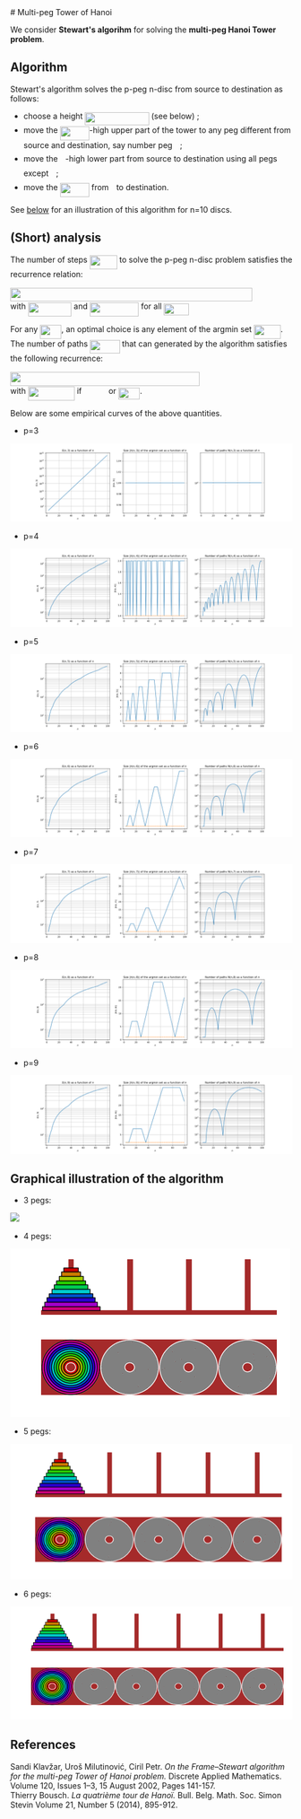 <html>
<head>
<script type="text/javascript"
        src="https://cdnjs.cloudflare.com/ajax/libs/mathjax/2.7.0/MathJax.js?config=TeX-AMS_CHTML"></script>
</head>	
<body>
# Multi-peg Tower of Hanoi

We consider **Stewart's algorihm** for solving the **multi-peg Hanoi Tower problem**.

## Algorithm

Stewart's algorithm solves the p-peg n-disc from source to destination as follows:

- choose a height <img src="https://raw.githubusercontent.com/brunoscherrer/multipegtowerofhanoi/master/svgs/63e69e544b11c8bcd7169f4557a17863.svg?invert_in_darkmode" align=middle width=114.46083pt height=22.83138pt/> (see below) ;
- move the <img src="https://raw.githubusercontent.com/brunoscherrer/multipegtowerofhanoi/master/svgs/fc0695d139dc2d486dbfe6abf8b0340e.svg?invert_in_darkmode" align=middle width=52.214745pt height=24.6576pt/>-high upper part of the tower to any peg different from source and destination, say number peg <img src="https://raw.githubusercontent.com/brunoscherrer/multipegtowerofhanoi/master/svgs/77a3b857d53fb44e33b53e4c8b68351a.svg?invert_in_darkmode" align=middle width=5.663295pt height=21.68331pt/> ;
- move the <img src="https://raw.githubusercontent.com/brunoscherrer/multipegtowerofhanoi/master/svgs/2ad9d098b937e46f9f58968551adac57.svg?invert_in_darkmode" align=middle width=9.471165pt height=22.83138pt/>-high lower part from source to destination using all pegs except <img src="https://raw.githubusercontent.com/brunoscherrer/multipegtowerofhanoi/master/svgs/77a3b857d53fb44e33b53e4c8b68351a.svg?invert_in_darkmode" align=middle width=5.663295pt height=21.68331pt/> ;
- move the <img src="https://raw.githubusercontent.com/brunoscherrer/multipegtowerofhanoi/master/svgs/fc0695d139dc2d486dbfe6abf8b0340e.svg?invert_in_darkmode" align=middle width=52.214745pt height=24.6576pt/> from <img src="https://raw.githubusercontent.com/brunoscherrer/multipegtowerofhanoi/master/svgs/77a3b857d53fb44e33b53e4c8b68351a.svg?invert_in_darkmode" align=middle width=5.663295pt height=21.68331pt/> to destination.

See [below](#anim) for an illustration of this algorithm for n=10 discs.

## (Short) analysis

The number of steps <img src="https://raw.githubusercontent.com/brunoscherrer/multipegtowerofhanoi/master/svgs/871b1970b5c0856a808bf55bf945d65d.svg?invert_in_darkmode" align=middle width=49.25613pt height=24.6576pt/> to solve the p-peg n-disc problem satisfies the recurrence relation:

<img src="https://raw.githubusercontent.com/brunoscherrer/multipegtowerofhanoi/master/svgs/3ca362e1c8aba57ee6158644d5c68161.svg?invert_in_darkmode" align=middle width=431.898555pt height=24.6576pt/> <br>
with <img src="https://raw.githubusercontent.com/brunoscherrer/multipegtowerofhanoi/master/svgs/8296ec3ea4a7d9ff0544ab37d62c46a3.svg?invert_in_darkmode" align=middle width=77.694045pt height=24.6576pt/> and <img src="https://raw.githubusercontent.com/brunoscherrer/multipegtowerofhanoi/master/svgs/c594feb0a875846167462e62c89d095a.svg?invert_in_darkmode" align=middle width=87.56088pt height=24.6576pt/> for all <img src="https://raw.githubusercontent.com/brunoscherrer/multipegtowerofhanoi/master/svgs/0aff5817ce8bca3361dd53d702450634.svg?invert_in_darkmode" align=middle width=44.569965pt height=21.18732pt/>

For any <img src="https://raw.githubusercontent.com/brunoscherrer/multipegtowerofhanoi/master/svgs/4a7904636f1a65178b5330484196fa32.svg?invert_in_darkmode" align=middle width=38.22885pt height=24.6576pt/>, an optimal choice is any element of the argmin set <img src="https://raw.githubusercontent.com/brunoscherrer/multipegtowerofhanoi/master/svgs/5f7ac9a9c839c8f9190dc5ee3e558ddb.svg?invert_in_darkmode" align=middle width=47.700015pt height=24.6576pt/>.
The number of paths <img src="https://raw.githubusercontent.com/brunoscherrer/multipegtowerofhanoi/master/svgs/8e73e453a97fff6cbf5eeabbd78d49e4.svg?invert_in_darkmode" align=middle width=53.228835pt height=24.6576pt/> that can generated by the algorithm satisfies the following recurrence:

<img src="https://raw.githubusercontent.com/brunoscherrer/multipegtowerofhanoi/master/svgs/1df215319f37778c2d2e933b7a520dc3.svg?invert_in_darkmode" align=middle width=337.982205pt height=24.65793pt/> <br>
with <img src="https://raw.githubusercontent.com/brunoscherrer/multipegtowerofhanoi/master/svgs/609eb0a296db18064b5d4f5952c80693.svg?invert_in_darkmode" align=middle width=83.36559pt height=24.6576pt/> if <img src="https://raw.githubusercontent.com/brunoscherrer/multipegtowerofhanoi/master/svgs/64a663a38abcc84dacb4a6eaf1033306.svg?invert_in_darkmode" align=middle width=40.05507pt height=17.72397pt/> or <img src="https://raw.githubusercontent.com/brunoscherrer/multipegtowerofhanoi/master/svgs/333609c964d3d78f55dc02ff5b8831af.svg?invert_in_darkmode" align=middle width=38.407545pt height=21.18732pt/>.

Below are some empirical curves of the above quantities.

- p=3

![](p=3.png)

- p=4

![](p=4.png)

- p=5

![](p=5.png)

- p=6

![](p=6.png)

- p=7

![](p=7.png)

- p=8

![](p=8.png)

- p=9

![](p=9.png)




## Graphical illustration of the algorithm <a name="anim"></a>

- 3 pegs:

![](10_3.gif)

- 4 pegs:

![](10_4.gif)

- 5 pegs:

![](10_5.gif)

- 6 pegs:

![](10_6.gif)

## References

Sandi Klavžar, Uroš Milutinović, Ciril Petr. *On the Frame–Stewart algorithm for the multi-peg Tower of Hanoi problem.* Discrete Applied Mathematics. Volume 120, Issues 1–3, 15 August 2002, Pages 141-157.<br>
Thierry Bousch. *La quatrième tour de Hanoï.* Bull. Belg. Math. Soc. Simon Stevin Volume 21, Number 5 (2014), 895-912.<br>

</body>
</html>
